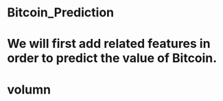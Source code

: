 # Bitcoin_Prediction
# We will first add related features in order to predict the value of Bitcoin.
# volumn

